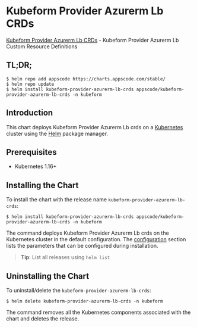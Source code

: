 # Kubeform Provider Azurerm Lb CRDs

[Kubeform Provider Azurerm Lb CRDs](https://github.com/kubeform) - Kubeform Provider Azurerm Lb Custom Resource Definitions

## TL;DR;

```console
$ helm repo add appscode https://charts.appscode.com/stable/
$ helm repo update
$ helm install kubeform-provider-azurerm-lb-crds appscode/kubeform-provider-azurerm-lb-crds -n kubeform
```

## Introduction

This chart deploys Kubeform Provider Azurerm Lb crds on a [Kubernetes](http://kubernetes.io) cluster using the [Helm](https://helm.sh) package manager.

## Prerequisites

- Kubernetes 1.16+

## Installing the Chart

To install the chart with the release name `kubeform-provider-azurerm-lb-crds`:

```console
$ helm install kubeform-provider-azurerm-lb-crds appscode/kubeform-provider-azurerm-lb-crds -n kubeform
```

The command deploys Kubeform Provider Azurerm Lb crds on the Kubernetes cluster in the default configuration. The [configuration](#configuration) section lists the parameters that can be configured during installation.

> **Tip**: List all releases using `helm list`

## Uninstalling the Chart

To uninstall/delete the `kubeform-provider-azurerm-lb-crds`:

```console
$ helm delete kubeform-provider-azurerm-lb-crds -n kubeform
```

The command removes all the Kubernetes components associated with the chart and deletes the release.


